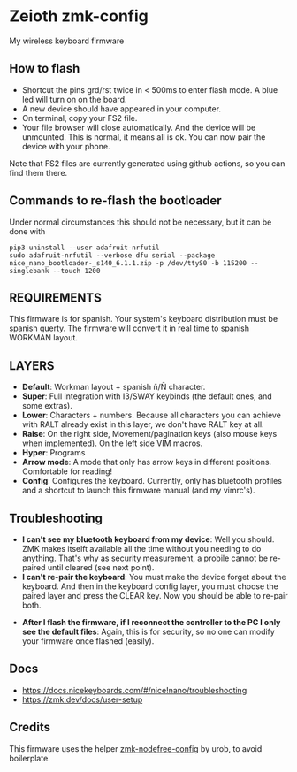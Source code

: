 # Zeioth zmk-config
My wireless keyboard firmware

## How to flash

* Shortcut the pins grd/rst twice in < 500ms to enter flash mode. A blue led will turn on on the board.
* A new device should have appeared in your computer.
* On terminal, copy your FS2 file.
* Your file browser will close automatically. And the device will be unmounted. This is normal, it means all is ok. You can now pair the device with your phone.

Note that FS2 files are currently generated using github actions, so you can find them there.

## Commands to re-flash the bootloader
Under normal circumstances this should not be necessary, but it can be done with

    pip3 uninstall --user adafruit-nrfutil
    sudo adafruit-nrfutil --verbose dfu serial --package nice_nano_bootloader-_s140_6.1.1.zip -p /dev/ttyS0 -b 115200 --singlebank --touch 1200

## REQUIREMENTS
This firmware is for spanish. Your system's keyboard distribution must be
spanish querty. The firmware will convert it in real time to spanish WORKMAN layout.

## LAYERS
* **Default**: Workman layout + spanish ñ/Ñ character.
* **Super**: Full integration with I3/SWAY keybinds (the default ones, and some extras).
* **Lower**: Characters + numbers. Because all characters you can achieve with RALT
         already exist in this layer, we don't have RALT key at all.
* **Raise**: On the right side, Movement/pagination keys (also mouse keys when
         implemented). On the left side VIM macros.
* **Hyper**: Programs
* **Arrow mode**: A mode that only has arrow keys in different positions. Comfortable for reading!
* **Config**: Configures the keyboard. Currently, only has bluetooth profiles and a
          shortcut to launch this firmware manual (and my vimrc's).

## Troubleshooting

* **I can't see my bluetooth keyboard from my device**: Well you should. ZMK makes itselft available all the time without you needing to do anything. That's why as security measurement, a probile cannot be re-paired  until cleared (see next point).
* **I can't re-pair the keyboard**: You must make the device forget about the keyboard. And then in the keyboard config layer, you must choose the paired layer and press the CLEAR key. Now you should be able to re-pair both.
- **After I flash the firmware, if I reconnect the controller to the PC I only see the default files**: Again, this is for security, so no one can modify your firmware once flashed (easily).

## Docs

* https://docs.nicekeyboards.com/#/nice!nano/troubleshooting
* https://zmk.dev/docs/user-setup

## Credits
This firmware uses the helper [zmk-nodefree-config](https://github.com/urob/zmk-nodefree-config) by urob, to avoid boilerplate.
